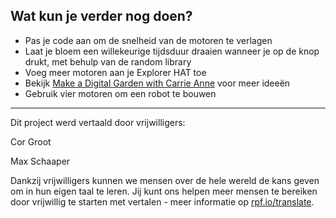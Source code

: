 ## Wat kun je verder nog doen?

- Pas je code aan om de snelheid van de motoren te verlagen
- Laat je bloem een ​​willekeurige tijdsduur draaien wanneer je op de knop drukt, met behulp van de random library
- Voeg meer motoren aan je Explorer HAT toe
- Bekijk [Make a Digital Garden with Carrie Anne](https://www.youtube.com/watch?v=4Fs7y7gZIag) voor meer ideeën
- Gebruik vier motoren om een ​​robot te bouwen

***

Dit project werd vertaald door vrijwilligers:

Cor Groot

Max Schaaper

Dankzij vrijwilligers kunnen we mensen over de hele wereld de kans geven om in hun eigen taal te leren. Jij kunt ons helpen meer mensen te bereiken door vrijwillig te starten met vertalen - meer informatie op [rpf.io/translate](https://rpf.io/translate).
